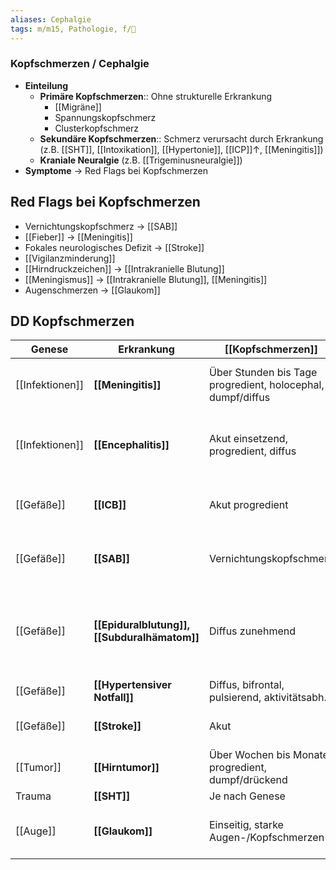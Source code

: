 ```yaml
---
aliases: Cephalgie
tags: m/m15, Pathologie, f/🧠
---
```

### Kopfschmerzen / Cephalgie
- **Einteilung**
	- **Primäre Kopfschmerzen**:: Ohne strukturelle Erkrankung
		- [[Migräne]]
		- Spannungskopfschmerz
		- Clusterkopfschmerz
	- **Sekundäre Kopfschmerzen**:: Schmerz verursacht durch Erkrankung (z.B. [[SHT]], [[Intoxikation]], [[Hypertonie]], [[ICP]]↑, [[Meningitis]])
	- **Kraniale Neuralgie** (z.B. [[Trigeminusneuralgie]])
- **Symptome** → Red Flags bei Kopfschmerzen

## Red Flags bei Kopfschmerzen
- Vernichtungskopfschmerz → [[SAB]]
- [[Fieber]] → [[Meningitis]]
- Fokales neurologisches Defizit → [[Stroke]]
- [[Vigilanzminderung]]
- [[Hirndruckzeichen]] → [[Intrakranielle Blutung]]
- [[Meningismus]] → [[Intrakranielle Blutung]], [[Meningitis]]
- Augenschmerzen → [[Glaukom]]

## DD Kopfschmerzen
| Genese          | Erkrankung                                   | [[Kopfschmerzen]]                                           | Begleitsymptome                                                                                                   |
| --------------- | -------------------------------------------- | ----------------------------------------------------------- | ----------------------------------------------------------------------------------------------------------------- |
| [[Infektionen]] | **[[Meningitis]]**                           | Über Stunden bis Tage progredient, holocephal, dumpf/diffus | [[Fieber]], [[Meningismus]], [[Vigilanzminderung]], Photosensibilität                                                     |
| [[Infektionen]] | **[[Encephalitis]]**                         | Akut einsetzend, progredient, diffus                        | [[Fieber]], [[Vigilanzminderung]], Psychiatrische Auffälligkeiten, ggf. Herdsymptomatik                           |
| [[Gefäße]]  | **[[ICB]]**                                  | Akut progredient                                            | Erbrechen, [[Vigilanzminderung]], [[Krampfanfall]], Herdsymptomatik                                               |
| [[Gefäße]]  | **[[SAB]]**                                  | Vernichtungskopfschmerz                                     | [[Vigilanzminderung]], [[Meningismus]], [[vegetative]] Symptome                                                   |
| [[Gefäße]]  | **[[Epiduralblutung]], [[Subduralhämatom]]** | Diffus zunehmend                                            | [[Vigilanzminderung]], ipsilaterale [[Mydriasis]], kontralaterale Herdsymptomatik, ggf. *symptomfreies Intervall* |
| [[Gefäße]]  | **[[Hypertensiver Notfall]]**                | Diffus, bifrontal, pulsierend, aktivitätsabh.               | Schwindel, Epistaxis                                                                                              |
| [[Gefäße]]  | **[[Stroke]]**                         | Akut                                                        | Schlagartiger Beginn, einseitig fokal-neurologisches Defizit                                                      |
| [[Tumor]]       | **[[Hirntumor]]**                                | Über Wochen bis Monate progredient, dumpf/drückend          | [[Hirndruckzeichen]], Herdsymptomatik, Wesensveränderung                                                          |
| Trauma          | **[[SHT]]**                                  | Je nach Genese                                              |                                                                                                                   |
| [[Auge]]        | **[[Glaukom]]**                              | Einseitig, starke Augen-/Kopfschmerzen                      | [[Sehstörung]], [[vegetative]] Symptome, steinharter Bulbus                                                                                                                  |
